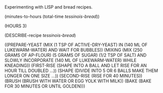 Experimenting with LISP and bread recipes.

(minutes-to-hours (total-time *tessinois-bread*))

(HOURS 3)


(DESCRIBE-recipe *tessinois-bread*)

((PREPARE-YEAST
  (MIX (1 TSP OF ACTIVE-DRY-YEAST) IN (140 ML OF LUKEWARM-WATER) AND WAIT FOR
   BUBBLES))
 (MIXING
  (MIX (250 GRAMS OF AP-FLOUR) (5 GRAMS OF SUGAR) (1/2 TSP OF SALT) AND SLOWLY
   INCORPORATE (140 ML OF LUKEWARM-WATER) WHILE KNEADING))
 (FIRST-RISE (SHAPE INTO A BALL AND LET RISE FOR AN HOUR TILL DOUBLED ...))
 (SHAPE (DIVIDE INTO 5 OR 6 BALLS MAKE THEM LONGER ON ONE SIZE ...))
 (SECOND-RISE (RISE FOR 40 MINUTES))
 (BRUSH (BRUSH WITH WATER OR EGG YOLK WITH MILK))
 (BAKE (BAKE FOR 30 MINUTES OR UNTIL GOLDEN)))
